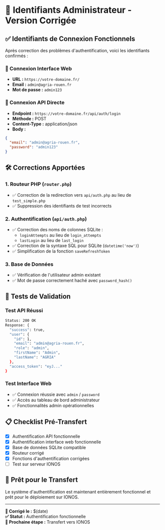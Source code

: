 # 🔐 Identifiants Administrateur - Version Corrigée

## ✅ Identifiants de Connexion Fonctionnels

Après correction des problèmes d'authentification, voici les identifiants confirmés :

### 🎯 Connexion Interface Web
- **URL :** `https://votre-domaine.fr/`
- **Email :** `admin@agria-rouen.fr`
- **Mot de passe :** `admin123`

### 🔧 Connexion API Directe
- **Endpoint :** `https://votre-domaine.fr/api/auth/login`
- **Méthode :** POST
- **Content-Type :** application/json
- **Body :**
```json
{
  "email": "admin@agria-rouen.fr",
  "password": "admin123"
}
```

## 🛠️ Corrections Apportées

### 1. Routeur PHP (`router.php`)
- ✅ Correction de la redirection vers `api/auth.php` au lieu de `test_simple.php`
- ✅ Suppression des identifiants de test incorrects

### 2. Authentification (`api/auth.php`)
- ✅ Correction des noms de colonnes SQLite :
  - `loginAttempts` au lieu de `login_attempts`
  - `lastLogin` au lieu de `last_login`
- ✅ Correction de la syntaxe SQL pour SQLite (`datetime('now')`)
- ✅ Simplification de la fonction `saveRefreshToken`

### 3. Base de Données
- ✅ Vérification de l'utilisateur admin existant
- ✅ Mot de passe correctement haché avec `password_hash()`

## 🧪 Tests de Validation

### Test API Réussi
```bash
Status: 200 OK
Response: {
  "success": true,
  "user": {
    "id": 1,
    "email": "admin@agria-rouen.fr",
    "role": "admin",
    "firstName": "Admin",
    "lastName": "AGRIA"
  },
  "access_token": "eyJ..."
}
```

### Test Interface Web
- ✅ Connexion réussie avec `admin` / `password`
- ✅ Accès au tableau de bord administrateur
- ✅ Fonctionnalités admin opérationnelles

## 📋 Checklist Pré-Transfert

- [x] Authentification API fonctionnelle
- [x] Authentification interface web fonctionnelle
- [x] Base de données SQLite compatible
- [x] Routeur corrigé
- [x] Fonctions d'authentification corrigées
- [ ] Test sur serveur IONOS

## 🚀 Prêt pour le Transfert

Le système d'authentification est maintenant entièrement fonctionnel et prêt pour le déploiement sur IONOS.

---

**📅 Corrigé le :** $(date)  
**✅ Statut :** Authentification fonctionnelle  
**🎯 Prochaine étape :** Transfert vers IONOS